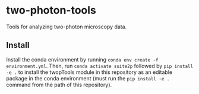 # two-photon-tools
Tools for analyzing two-photon microscopy data.

## Install
Install the conda environment by running `conda env create -f environment.yml`. Then, run `conda activate suite2p` followed by `pip install -e .` to install the twopTools module in this repository as an editable package in the conda environment (must run the `pip install -e .` command from the path of this repository).